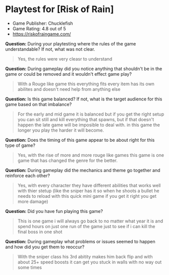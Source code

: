 # Playtest for [Risk of Rain]

* Game Publisher: Chucklefish
* Game Rating: 4.8 out of 5
* https://riskofraingame.com/

**Question:** During your playtesting where the rules of the game understandable? If not, what was not clear.
>Yes, the rules were very cleasr to understand

**Question:** During gameplay did you notice anything that shouldn't be in the game or could be removed and it wouldn't effect game play?
>With a Rouge like game this everything fits every item has its own abilites and doesn't need help from anything else

**Question:** Is this game balanced? If not, what is the target audience for this game based on that imbalance?
>For the early and mid game it is balanced but if you get the right setup you can sit still and kill everything that spawns, but if that doesn't happen the late game will be imposible to deal with. in this game the longer you play the harder it will become.

**Question:** Does the timing of this game appear to be about right for this type of game?
>Yes, with the rise of more and more rouge like games this game is one game that has changed the genre for the better.

**Question:** During gameplay did the mechanics and theme go together and reinforce each other?
>Yes, with every character they have different abilities that works well with thier stetup (like the sniper has it so when he shoots a bullet he needs to reload with this quick mini game if you get it right you get more damage)

**Question:** Did you have fun playing this game?
>This is one game i will always go back to no matter what year it is and spend hours on just one run of the game just to see if i can kill the final boss in one shot

**Question:** During gameplay what problems or issues seemed to happen and how did you get them to reoccur?
>With the sniper class his 3rd abitity makes him back flip and with about 25+ speed boosts it can get you stuck in walls with no way out some times
